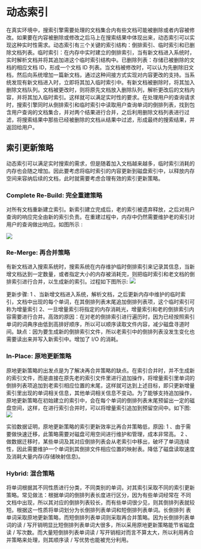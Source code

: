 # 动态索引

在真实环境中，搜索引擎需要处理的文档集合内有些文档可能被删除或者内容被修改。如果要在内容被删除或修改之后马上在搜索结果中体现出来，动态索引可以实现这种实时性需求。动态索引有三个关键的索引结构：倒排索引、临时索引和已删除文档列表。临时索引：在内存中实时建立的倒排索引，当有新文档进入系统时，实时解析文档并将其追加进这个临时索引结构中。已删除列表：存储已被删除的文档的相应文档 ID，形成一个文档 ID 列表。当文档被修改时，可以认为先删除旧文档，然后向系统增加一篇新文档，通过这种间接方式实现对内容更改的支持。当系统发现有新文档进入时，立即将其加入临时索引中。有新文档被删除时，将其加入删除文档队列。文档被更改时，则将原先文档放入删除队列，解析更改后的文档内容，并将其加入临时索引。这样就可以满足实时性的要求。在处理用户的查询请求时，搜索引擎同时从倒排索引和临时索引中读取用户查询单词的倒排列表，找到包含用户查询的文档集合，并对两个结果进行合并，之后利用删除文档列表进行过滤，将搜索结果中那些已经被删除的文档从结果中过滤，形成最终的搜索结果，并返回给用户。

## 索引更新策略

动态索引可以满足实时搜索的需求，但是随着加入文档越来越多，临时索引消耗的内存也会随之增加。因此要考虑将临时索引的内容更新到磁盘索引中，以释放内存空间来容纳后续的文档，此时就需要考虑合理有效的索引更新策略。

### Complete Re-Build: 完全重建策略

对所有文档重新建立索引。新索引建立完成后，老的索引被遗弃释放，之后对用户查询的响应完全由新的索引负责。在重建过程中，内存中仍然需要维护老的索引对用户的查询做出响应。如图所示 :

![](http://images2015.cnblogs.com/blog/437647/201605/437647-20160506142728560-1044800876.png)

### Re-Merge: 再合并策略

有新文档进入搜索系统时，搜索系统在内存维护临时倒排索引来记录其信息，当新增文档达到一定数量，或者指定大小的内存被消耗完，则把临时索引和老文档的倒排索引进行合并，以生成新的索引。过程如下图所示: ![](http://images2015.cnblogs.com/blog/437647/201605/437647-20160506144618154-727128983.png)

更新步骤: 1 、当新增文档进入系统，解析文档，之后更新内存中维护的临时索引，文档中出现的每个单词，在其倒排列表末尾追加倒排列表项，这个临时索引可称为增量索引 2、一旦增量索引将指定的内存消耗光，增量索引和老的倒排索引内容需要进行合并。高效的原因：在对老的倒排索引进行遍历时，因为已经按照索引单词的词典序由低到高排好顺序，所以可以顺序读取文件内容，减少磁盘寻道时间。缺点：因为要生成新的倒排索引文件，所以老索引中的倒排列表没发生变化也需要读出来并写入新索引中。增加了 I/O 的消耗。

### In-Place: 原地更新策略

原地更新策略的出发点是为了解决再合并策略的缺点。在索引合并时，并不生成新的索引文件，而是直接在原先老的索引文件里进行追加操作，将增量索引里单词的倒排列表项追加到老索引相应位置的末尾，这样就可达到上述目标，即只更新增量索引里出现的单词相关信息，其他单词相关信息不变动。为了能够支持追加操作，原地更新策略在初始建立的索引中，会在每个单词的倒排列表末尾预留出一定的磁盘空间，这样，在进行索引合并时，可以将增量索引追加到预留空间中。如下图: ![](http://images2015.cnblogs.com/blog/437647/201605/437647-20160506145728576-5832691.png)

实验数据证明，原地更新策略的索引更新效率比再合并策略低，原因: 1 、由于需要做快速迁移，此策略需要对磁盘可用空间进行维护和管理，成本非常高。 2 、做数据迁移时，某些单词及其对应倒排列表会从老索引中移出，破坏了单词连续性，因此需要维护一个单词到其倒排文件相应位置的映射表。降低了磁盘读取速度及消耗大量内存(存储映射信息)。

### Hybrid: 混合策略

将单词根据其不同性质进行分类，不同类别的单词，对其索引采取不同的索引更新策略。常见做法：根据单词的倒排列表长度进行区分，因为有些单词经常在 不同文档中出现，所以其对应的倒排列表较长，而有些单词很少见，则其倒排列表就较短。根据这一性质将单词划分为长倒排列表单词和短倒排列表单词。长倒排列 表单词采取原地更新策略，而短倒排列表单词则采取再合并策略。因为长倒排列表单词的读 / 写开销明显比短倒排列表单词大很多，所以采用原地更新策略能节省磁盘读 / 写次数。而大量短倒排列表单词读 / 写开销相对而言不算太大，所以利用再合并策略来处理，则其顺序读 / 写优势也能被充分利用。
